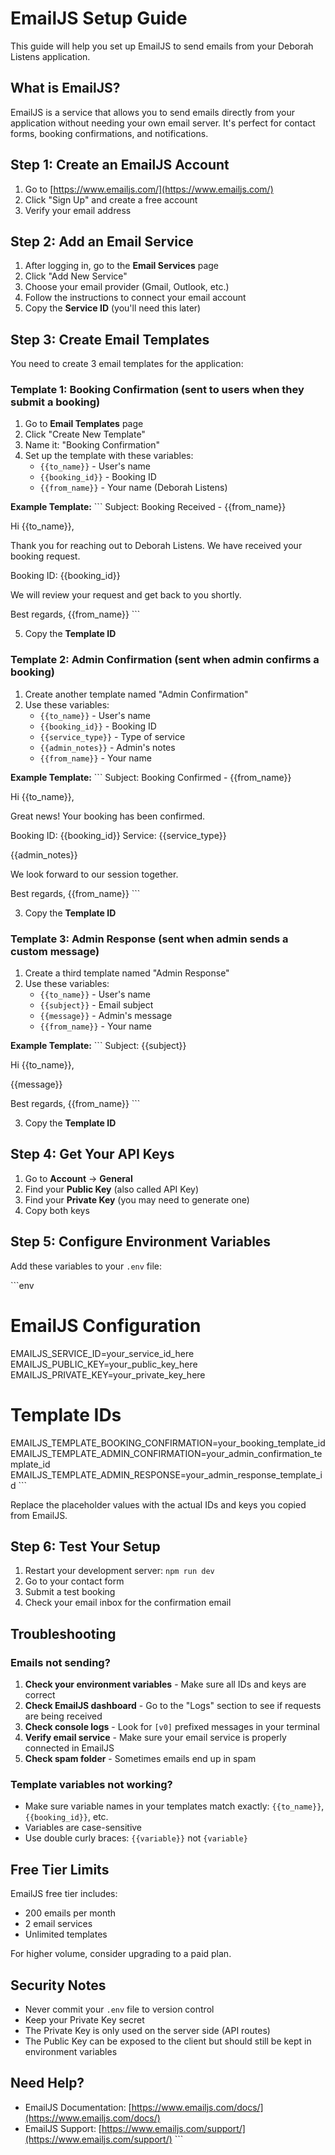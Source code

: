 # EmailJS Setup Guide

This guide will help you set up EmailJS to send emails from your Deborah Listens application.

## What is EmailJS?

EmailJS is a service that allows you to send emails directly from your application without needing your own email server. It's perfect for contact forms, booking confirmations, and notifications.

## Step 1: Create an EmailJS Account

1. Go to [https://www.emailjs.com/](https://www.emailjs.com/)
2. Click "Sign Up" and create a free account
3. Verify your email address

## Step 2: Add an Email Service

1. After logging in, go to the **Email Services** page
2. Click "Add New Service"
3. Choose your email provider (Gmail, Outlook, etc.)
4. Follow the instructions to connect your email account
5. Copy the **Service ID** (you'll need this later)

## Step 3: Create Email Templates

You need to create 3 email templates for the application:

### Template 1: Booking Confirmation (sent to users when they submit a booking)

1. Go to **Email Templates** page
2. Click "Create New Template"
3. Name it: "Booking Confirmation"
4. Set up the template with these variables:
   - `{{to_name}}` - User's name
   - `{{booking_id}}` - Booking ID
   - `{{from_name}}` - Your name (Deborah Listens)

**Example Template:**
\`\`\`
Subject: Booking Received - {{from_name}}

Hi {{to_name}},

Thank you for reaching out to Deborah Listens. We have received your booking request.

Booking ID: {{booking_id}}

We will review your request and get back to you shortly.

Best regards,
{{from_name}}
\`\`\`

5. Copy the **Template ID**

### Template 2: Admin Confirmation (sent when admin confirms a booking)

1. Create another template named "Admin Confirmation"
2. Use these variables:
   - `{{to_name}}` - User's name
   - `{{booking_id}}` - Booking ID
   - `{{service_type}}` - Type of service
   - `{{admin_notes}}` - Admin's notes
   - `{{from_name}}` - Your name

**Example Template:**
\`\`\`
Subject: Booking Confirmed - {{from_name}}

Hi {{to_name}},

Great news! Your booking has been confirmed.

Booking ID: {{booking_id}}
Service: {{service_type}}

{{admin_notes}}

We look forward to our session together.

Best regards,
{{from_name}}
\`\`\`

3. Copy the **Template ID**

### Template 3: Admin Response (sent when admin sends a custom message)

1. Create a third template named "Admin Response"
2. Use these variables:
   - `{{to_name}}` - User's name
   - `{{subject}}` - Email subject
   - `{{message}}` - Admin's message
   - `{{from_name}}` - Your name

**Example Template:**
\`\`\`
Subject: {{subject}}

Hi {{to_name}},

{{message}}

Best regards,
{{from_name}}
\`\`\`

3. Copy the **Template ID**

## Step 4: Get Your API Keys

1. Go to **Account** → **General**
2. Find your **Public Key** (also called API Key)
3. Find your **Private Key** (you may need to generate one)
4. Copy both keys

## Step 5: Configure Environment Variables

Add these variables to your `.env` file:

\`\`\`env
# EmailJS Configuration
EMAILJS_SERVICE_ID=your_service_id_here
EMAILJS_PUBLIC_KEY=your_public_key_here
EMAILJS_PRIVATE_KEY=your_private_key_here

# Template IDs
EMAILJS_TEMPLATE_BOOKING_CONFIRMATION=your_booking_template_id
EMAILJS_TEMPLATE_ADMIN_CONFIRMATION=your_admin_confirmation_template_id
EMAILJS_TEMPLATE_ADMIN_RESPONSE=your_admin_response_template_id
\`\`\`

Replace the placeholder values with the actual IDs and keys you copied from EmailJS.

## Step 6: Test Your Setup

1. Restart your development server: `npm run dev`
2. Go to your contact form
3. Submit a test booking
4. Check your email inbox for the confirmation email

## Troubleshooting

### Emails not sending?

1. **Check your environment variables** - Make sure all IDs and keys are correct
2. **Check EmailJS dashboard** - Go to the "Logs" section to see if requests are being received
3. **Check console logs** - Look for `[v0]` prefixed messages in your terminal
4. **Verify email service** - Make sure your email service is properly connected in EmailJS
5. **Check spam folder** - Sometimes emails end up in spam

### Template variables not working?

- Make sure variable names in your templates match exactly: `{{to_name}}`, `{{booking_id}}`, etc.
- Variables are case-sensitive
- Use double curly braces: `{{variable}}` not `{variable}`

## Free Tier Limits

EmailJS free tier includes:
- 200 emails per month
- 2 email services
- Unlimited templates

For higher volume, consider upgrading to a paid plan.

## Security Notes

- Never commit your `.env` file to version control
- Keep your Private Key secret
- The Private Key is only used on the server side (API routes)
- The Public Key can be exposed to the client but should still be kept in environment variables

## Need Help?

- EmailJS Documentation: [https://www.emailjs.com/docs/](https://www.emailjs.com/docs/)
- EmailJS Support: [https://www.emailjs.com/support/](https://www.emailjs.com/support/)
\`\`\`

```env file="" isHidden
